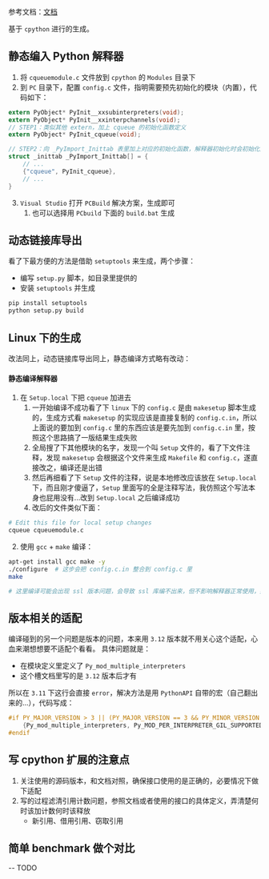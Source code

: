 参考文档：[文档](https://docs.python.org/zh-cn/3.11/extending/extending.html)

基于 `cpython` 进行的生成。

## 静态编入 Python 解释器
1. 将 `cqueuemodule.c` 文件放到 `cpython` 的 `Modules` 目录下
2. 到 `PC` 目录下，配置 `config.c` 文件，指明需要预先初始化的模块（内置），代码如下：

``` c
extern PyObject* PyInit__xxsubinterpreters(void);
extern PyObject* PyInit__xxinterpchannels(void);
// STEP1：类似其他 extern，加上 cqueue 的初始化函数定义
extern PyObject* PyInit_cqueue(void);

// STEP2：向 _PyImport_Inittab 表里加上对应的初始化函数，解释器初始化时会初始化对应模块，此后可以直接当作内置库 import 和使用
struct _inittab _PyImport_Inittab[] = {
    // ...
    {"cqueue", PyInit_cqueue},
    // ...
}
```
3. `Visual Studio` 打开 `PCBuild` 解决方案，生成即可
    1. 也可以选择用 `PCbuild` 下面的 `build.bat` 生成 

## 动态链接库导出
看了下最方便的方法是借助 `setuptools` 来生成，两个步骤：

- 编写 `setup.py` 脚本，如目录里提供的
- 安装 `setuptools` 并生成

``` bash
pip install setuptools
python setup.py build
```

## Linux 下的生成
改法同上，动态链接库导出同上，静态编译方式略有改动：

#### 静态编译解释器
1. 在 `Setup.local` 下把 `cqueue` 加进去
    1. 一开始编译不成功看了下 `linux` 下的 `config.c` 是由 `makesetup` 脚本生成的，生成方式看 `makesetup` 的实现应该是直接复制的 `config.c.in`，所以上面说的要加到 `config.c` 里的东西应该是要先加到 `config.c.in` 里，按照这个思路搞了一版结果生成失败
    2. 全局搜了下其他模块的名字，发现一个叫 `Setup` 文件的，看了下文件注释，发现 `makesetup` 会根据这个文件来生成 `Makefile` 和 `config.c`，遂直接改之，编译还是出错
    3. 然后再细看了下 `Setup` 文件的注释，说是本地修改应该放在 `Setup.local` 下，而且刚才傻逼了，`Setup` 里面写的全是注释写法，我仿照这个写法本身也屁用没有...改到 `Setup.local` 之后编译成功
    4. 改后的文件类似下面：

``` bash
# Edit this file for local setup changes
cqueue cqueuemodule.c
```

2. 使用 `gcc` + `make` 编译：

``` bash
apt-get install gcc make -y
./configure  # 这步会把 config.c.in 整合到 config.c 里
make

# 这里编译可能会出现 ssl 版本问题，会导致 ssl 库编不出来，但不影响解释器正常使用，如果需要 ssl 的话可以自行编一个对应版本的 openssl
```

## 版本相关的适配
编译碰到的另一个问题是版本的问题，本来用 `3.12` 版本就不用关心这个适配，心血来潮想想要不适配个看看。
具体问题就是：

- 在模块定义里定义了 `Py_mod_multiple_interpreters`
- 这个槽文档里写的是 `3.12` 版本后才有

所以在 `3.11` 下这行会直接 `error`，解决方法是用 `PythonAPI` 自带的宏（自己翻出来的...），代码写成：

``` c
#if PY_MAJOR_VERSION > 3 || (PY_MAJOR_VERSION == 3 && PY_MINOR_VERSION >= 12)
    {Py_mod_multiple_interpreters, Py_MOD_PER_INTERPRETER_GIL_SUPPORTED},
#endif
```

## 写 cpython 扩展的注意点
1. 关注使用的源码版本，和文档对照，确保接口使用的是正确的，必要情况下做下适配
2. 写的过程滤清引用计数问题，参照文档或者使用的接口的具体定义，弄清楚何时该加计数何时该释放
    - 新引用、借用引用、窃取引用

## 简单 benchmark 做个对比
-- TODO
